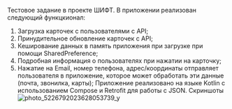 Тестовое задание в проекте ШИФТ. 
В приложении реализован следующий функцкионал:
1) Загрузка карточек с пользователями с API;
2) Принудительное обновление карточек с API;
3) Кеширование данных в память приложения при загрузке при помощи SharedPreference;
4) Подробная информация о пользователях при нажатии на карточку;
5) Нажатие на Email, номер телефона, адрес/координаты отправляет пользователя в
приложение, которое может обработать эти данные (почта, звонилка, карты);
Приложение реализовано на языке Kotlin с использованием Compose и Retrofit для работы с JSON.
Скриншоты 
![photo_5226792023628053739_y](https://github.com/user-attachments/assets/ed40534c-6126-4f58-9741-33cfa3e1537f)
